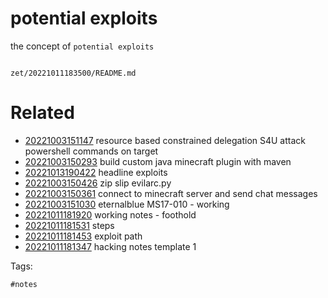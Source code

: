 # potential exploits

the concept of `potential exploits`

```
```

` zet/20221011183500/README.md `

# Related

- [20221003151147](/zet/20221003151147/README.md) resource based constrained delegation S4U attack powershell commands on target
- [20221003150293](/zet/20221003150293/README.md) build custom java minecraft plugin with maven
- [20221013190422](/zet/20221013190422/README.md) headline exploits
- [20221003150426](/zet/20221003150426/README.md) zip slip evilarc.py
- [20221003150361](/zet/20221003150361/README.md) connect to minecraft server and send chat messages
- [20221003151030](/zet/20221003151030/README.md) eternalblue MS17-010 - working
- [20221011181920](/zet/20221011181920/README.md) working notes - foothold
- [20221011181531](/zet/20221011181531/README.md) steps
- [20221011181453](/zet/20221011181453/README.md) exploit path
- [20221011181347](/zet/20221011181347/README.md) hacking notes template 1

Tags:

    #notes
